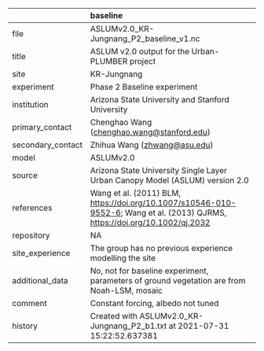 |                   | baseline                                                                                                                     |
|:------------------|:-----------------------------------------------------------------------------------------------------------------------------|
| file              | ASLUMv2.0_KR-Jungnang_P2_baseline_v1.nc                                                                                      |
| title             | ASLUM v2.0 output for the Urban-PLUMBER project                                                                              |
| site              | KR-Jungnang                                                                                                                  |
| experiment        | Phase 2 Baseline experiment                                                                                                  |
| institution       | Arizona State University and Stanford University                                                                             |
| primary_contact   | Chenghao Wang (chenghao.wang@stanford.edu)                                                                                   |
| secondary_contact | Zhihua Wang (zhwang@asu.edu)                                                                                                 |
| model             | ASLUMv2.0                                                                                                                    |
| source            | Arizona State University Single Layer Urban Canopy Model (ASLUM) version 2.0                                                 |
| references        | Wang et al. (2011) BLM, https://doi.org/10.1007/s10546-010-9552-6; Wang et al. (2013) QJRMS, https://doi.org/10.1002/qj.2032 |
| repository        | NA                                                                                                                           |
| site_experience   | The group has no previous experience modelling the site                                                                      |
| additional_data   | No, not for baseline experiment, parameters of ground vegetation are from Noah-LSM, mosaic                                   |
| comment           | Constant forcing, albedo not tuned                                                                                           |
| history           | Created with ASLUMv2.0_KR-Jungnang_P2_b1.txt at 2021-07-31 15:22:52.637381                                                   |
